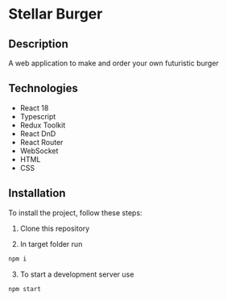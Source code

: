 # Stellar Burger

## Description

A web application to make and order your own futuristic burger

## Technologies

- React 18
- Typescript
- Redux Toolkit
- React DnD
- React Router
- WebSocket
- HTML
- CSS

## Installation

To install the project, follow these steps:

1. Clone this repository

2. In target folder run

```bash
npm i
```

3. To start a development server use

```bash
npm start
```
